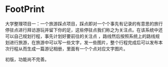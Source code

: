 # FootPrint
大学整理项目一：一个旅游踩点项目，踩点即对一个个事先有记录的有意思的旅行停驻点进行拜访游玩并留下你的足，这些停驻点我们称之为关注点。在该系统中还可以自己规划行程，事先计划好要前往的关注点 ，路线然后按照系统上的路线规划进行旅游，在旅游中可以写一些文字，发一些图片，整个行程完成后可以发布本次行程从而生成一篇游记相册，里面有一个个点对应文字图片。  
  
    
      
初版，功能尚不完善。
